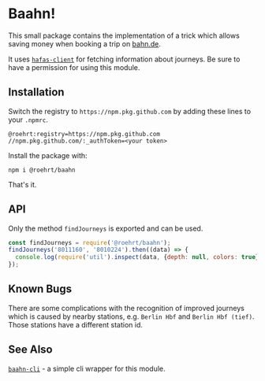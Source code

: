 # Baahn!

This small package contains the implementation of a trick which allows saving money when booking a trip
on [bahn.de](https://bahn.de).

It uses [`hafas-client`](https://github.com/public-transport/hafas-client)
for fetching information about journeys. Be sure to have a permission for
using this module.

## Installation
Switch the registry to `https://npm.pkg.github.com` by adding these
lines to your `.npmrc`.
```
@roehrt:registry=https://npm.pkg.github.com
//npm.pkg.github.com/:_authToken=<your token>
```
Install the package with:
```shell
npm i @roehrt/baahn
```
That's it.

## API
Only the method `findJourneys` is exported and can be used.

```javascript
const findJourneys = require('@roehrt/baahn');
findJourneys('8011160', '8010224').then((data) => {
  console.log(require('util').inspect(data, {depth: null, colors: true}))
});
```

## Known Bugs
There are some complications with the recognition of improved journeys
which is caused by nearby stations, e.g. `Berlin Hbf` and `Berlin Hbf (tief)`.
Those stations have a different station id.

## See Also

[`baahn-cli`](https://github.com/roehrt/baahn-cli) - a simple cli wrapper for this module.
